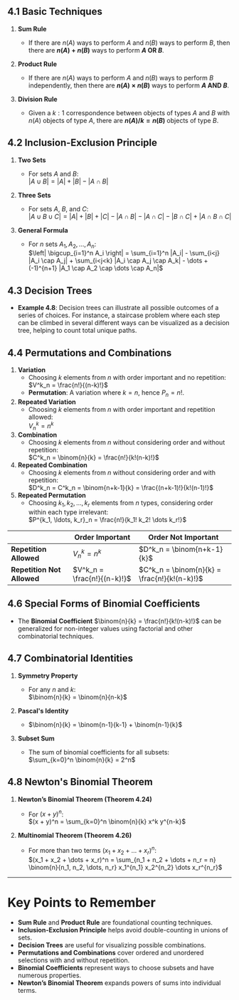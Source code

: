 ## 4.1 Basic Techniques
1. **Sum Rule**  
   - If there are $n(A)$ ways to perform $A$ and $n(B)$ ways to perform $B$, then there are **$n(A) + n(B)$** ways to perform **$A$ OR $B$**.

2. **Product Rule**  
   - If there are $n(A)$ ways to perform $A$ and $n(B)$ ways to perform $B$ independently, then there are **$n(A) \times n(B)$** ways to perform **$A$ AND $B$**.

3. **Division Rule**  
   - Given a $k:1$ correspondence between objects of types $A$ and $B$ with $n(A)$ objects of type $A$, there are **$n(A) / k = n(B)$** objects of type $B$.

## 4.2 Inclusion-Exclusion Principle
1. **Two Sets**  
   - For sets $A$ and $B$:  
     $|A \cup B| = |A| + |B| - |A \cap B|$

2. **Three Sets**  
   - For sets $A$, $B$, and $C$:  
     $|A \cup B \cup C| = |A| + |B| + |C| - |A \cap B| - |A \cap C| - |B \cap C| + |A \cap B \cap C|$

3. **General Formula**  
   - For $n$ sets $A_1, A_2, \ldots, A_n$:  
     $\left| \bigcup_{i=1}^n A_i \right| = \sum_{i=1}^n |A_i| - \sum_{i<j} |A_i \cap A_j| + \sum_{i<j<k} |A_i \cap A_j \cap A_k| - \dots + (-1)^{n+1} |A_1 \cap A_2 \cap \dots \cap A_n|$

## 4.3 Decision Trees
- **Example 4.8**: Decision trees can illustrate all possible outcomes of a series of choices. For instance, a staircase problem where each step can be climbed in several different ways can be visualized as a decision tree, helping to count total unique paths.

## 4.4 Permutations and Combinations
1. **Variation**  
   - Choosing $k$ elements from $n$ with order important and no repetition:  
     $V^k_n = \frac{n!}{(n-k)!}$
   - **Permutation**: A variation where $k = n$, hence $P_n = n!$.
2. **Repeated Variation**  
   - Choosing $k$ elements from $n$ with order important and repetition allowed:  
     $V^k_n = n^k$
3. **Combination**  
   - Choosing $k$ elements from $n$ without considering order and without repetition:  
     $C^k_n = \binom{n}{k} = \frac{n!}{k!(n-k)!}$
4. **Repeated Combination**  
   - Choosing $k$ elements from $n$ without considering order and with repetition:  
     $D^k_n = C^k_n = \binom{n+k-1}{k} = \frac{(n+k-1)!}{k!(n-1)!}$
5. **Repeated Permutation**  
   - Choosing $k_1, k_2, \ldots, k_r$ elements from $n$ types, considering order within each type irrelevant:  
     $P^{k_1, \ldots, k_r}_n = \frac{n!}{k_1! k_2! \dots k_r!}$

|                              | **Order Important**      | **Order Not Important**    |
|------------------------------|--------------------------|----------------------------|
| **Repetition Allowed**       | $V^k_n = n^k$           | $D^k_n = \binom{n+k-1}{k}$ |
| **Repetition Not Allowed**   | $V^k_n = \frac{n!}{(n-k)!}$ | $C^k_n = \binom{n}{k} = \frac{n!}{k!(n-k)!}$ |


## 4.6 Special Forms of Binomial Coefficients
- The **Binomial Coefficient** $\binom{n}{k} = \frac{n!}{k!(n-k)!}$ can be generalized for non-integer values using factorial and other combinatorial techniques.

## 4.7 Combinatorial Identities
1. **Symmetry Property**  
   - For any $n$ and $k$:  
     $\binom{n}{k} = \binom{n}{n-k}$

2. **Pascal's Identity**  
   - $\binom{n}{k} = \binom{n-1}{k-1} + \binom{n-1}{k}$

3. **Subset Sum**  
   - The sum of binomial coefficients for all subsets:  
     $\sum_{k=0}^n \binom{n}{k} = 2^n$

## 4.8 Newton's Binomial Theorem
1. **Newton’s Binomial Theorem (Theorem 4.24)**  
   - For $(x + y)^n$:  
     $(x + y)^n = \sum_{k=0}^n \binom{n}{k} x^k y^{n-k}$

2. **Multinomial Theorem (Theorem 4.26)**  
   - For more than two terms $(x_1 + x_2 + \dots + x_r)^n$:  
     $(x_1 + x_2 + \dots + x_r)^n = \sum_{n_1 + n_2 + \dots + n_r = n} \binom{n}{n_1, n_2, \dots, n_r} x_1^{n_1} x_2^{n_2} \dots x_r^{n_r}$

---

# Key Points to Remember

- **Sum Rule** and **Product Rule** are foundational counting techniques.
- **Inclusion-Exclusion Principle** helps avoid double-counting in unions of sets.
- **Decision Trees** are useful for visualizing possible combinations.
- **Permutations and Combinations** cover ordered and unordered selections with and without repetition.
- **Binomial Coefficients** represent ways to choose subsets and have numerous properties.
- **Newton’s Binomial Theorem** expands powers of sums into individual terms.
